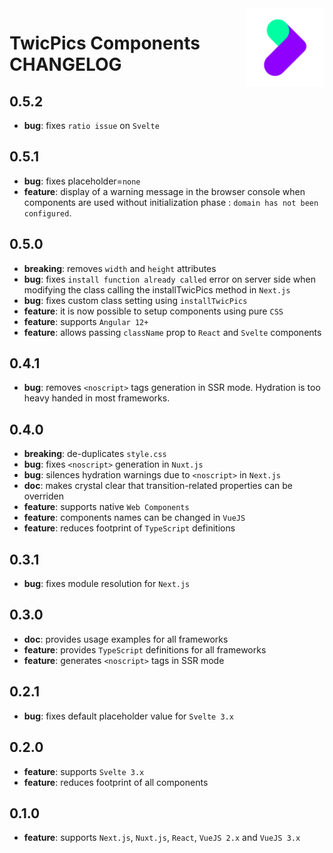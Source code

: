 <img align="right" width="25%" src="https://raw.githubusercontent.com/twicpics/components/main/logo.png">

# TwicPics Components CHANGELOG

## 0.5.2

- __bug__: fixes `ratio issue` on `Svelte` 

## 0.5.1

- __bug__: fixes placeholder=`none`
- __feature__: display of a warning message in the browser console when components are used without initialization phase : `domain has not been configured`.

## 0.5.0

- __breaking__: removes `width` and `height` attributes
- __bug__: fixes `install function already called` error on server side when modifying the class calling the installTwicPics method in `Next.js`
- __bug__: fixes custom class setting using `installTwicPics`
- __feature__: it is now possible to setup components using pure `CSS`
- __feature__: supports `Angular 12+`
- __feature__: allows passing `className` prop to `React` and `Svelte` components

## 0.4.1

- __bug__: removes `<noscript>` tags generation in SSR mode. Hydration is too heavy handed in most frameworks.

## 0.4.0

- __breaking__: de-duplicates `style.css`
- __bug__: fixes `<noscript>` generation in `Nuxt.js`
- __bug__: silences hydration warnings due to `<noscript>` in `Next.js`
- __doc__: makes crystal clear that transition-related properties can be overriden
- __feature__: supports native `Web Components`
- __feature__: components names can be changed in `VueJS`
- __feature__: reduces footprint of `TypeScript` definitions

## 0.3.1

- __bug__: fixes module resolution for `Next.js`

## 0.3.0

- __doc__: provides usage examples for all frameworks
- __feature__: provides `TypeScript` definitions for all frameworks
- __feature__: generates `<noscript>` tags in SSR mode

## 0.2.1

- __bug__: fixes default placeholder value for `Svelte 3.x`

## 0.2.0

- __feature__: supports `Svelte 3.x`
- __feature__: reduces footprint of all components

## 0.1.0

- __feature__: supports `Next.js`, `Nuxt.js`, `React`, `VueJS 2.x` and `VueJS 3.x`
